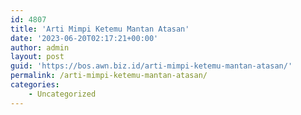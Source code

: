 ```yaml
---
id: 4807
title: 'Arti Mimpi Ketemu Mantan Atasan'
date: '2023-06-20T02:17:21+00:00'
author: admin
layout: post
guid: 'https://bos.awn.biz.id/arti-mimpi-ketemu-mantan-atasan/'
permalink: /arti-mimpi-ketemu-mantan-atasan/
categories:
    - Uncategorized
---
```


